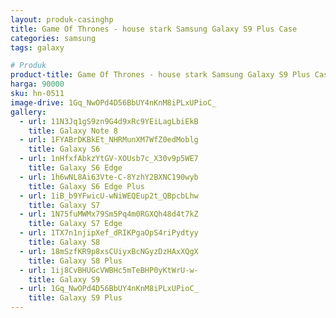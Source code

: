 ```yaml
---
layout: produk-casinghp
title: Game Of Thrones - house stark Samsung Galaxy S9 Plus Case
categories: samsung
tags: galaxy

# Produk
product-title: Game Of Thrones - house stark Samsung Galaxy S9 Plus Case
harga: 90000
sku: hn-0511
image-drive: 1Gq_NwOPd4D56BbUY4nKnM8iPLxUPioC_
gallery:
  - url: 11N3Jq1gS9zn9G4d9xRc9YEiLagLbiEkB
    title: Galaxy Note 8
  - url: 1FYABrDKBkEt_NHRMunXM7WfZ0edMoblg
    title: Galaxy S6
  - url: 1nHfxfAbkzYtGV-XOUsb7c_X30v9p5WE7
    title: Galaxy S6 Edge
  - url: 1h6wNL8Ai63Vte-C-8YzhY2BXNC190wyb
    title: Galaxy S6 Edge Plus
  - url: 1iB_b9YFwicU-wNiWEQEup2t_QBpcbLhw
    title: Galaxy S7
  - url: 1N75fuMWMx79Sm5Pq4m0RGXQh48d4t7kZ
    title: Galaxy S7 Edge
  - url: 1TX7n1njipXef_dRIKPgaOpS4riPydtyy
    title: Galaxy S8
  - url: 18mSzfKR9p8xsCUiyxBcNGyzDzHAxXQgX
    title: Galaxy S8 Plus
  - url: 1ij8CvBHUGcVWBHc5mTeBHP0yKtWrU-w-
    title: Galaxy S9
  - url: 1Gq_NwOPd4D56BbUY4nKnM8iPLxUPioC_
    title: Galaxy S9 Plus
---
```

